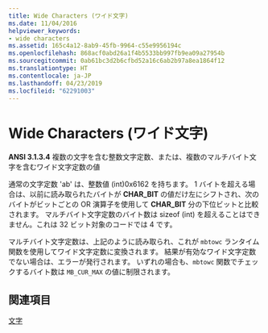 ```yaml
---
title: Wide Characters (ワイド文字)
ms.date: 11/04/2016
helpviewer_keywords:
- wide characters
ms.assetid: 165c4a12-8ab9-45fb-9964-c55e9956194c
ms.openlocfilehash: 868acf0abd26a1f4b5533bb997fb9ea09a27954b
ms.sourcegitcommit: 0ab61bc3d2b6cfbd52a16c6ab2b97a8ea1864f12
ms.translationtype: HT
ms.contentlocale: ja-JP
ms.lasthandoff: 04/23/2019
ms.locfileid: "62291003"
---
```

# <a name="wide-characters"></a>Wide Characters (ワイド文字)

**ANSI 3.1.3.4** 複数の文字を含む整数文字定数、または、複数のマルチバイト文字を含むワイド文字定数の値

通常の文字定数 'ab' は、整数値 (int)0x6162 を持ちます。 1 バイトを超える場合は、以前に読み取られたバイトが **CHAR_BIT** の値だけ左にシフトされ、次のバイトがビットごとの OR 演算子を使用して **CHAR_BIT** 分の下位ビットと比較されます。 マルチバイト文字定数のバイト数は sizeof (int) を超えることはできません。これは 32 ビット対象のコードでは 4 です。

マルチバイト文字定数は、上記のように読み取られ、これが `mbtowc` ランタイム関数を使用してワイド文字定数に変換されます。 結果が有効なワイド文字定数でない場合は、エラーが発行されます。 いずれの場合も、`mbtowc` 関数でチェックするバイト数は `MB_CUR_MAX` の値に制限されます。

## <a name="see-also"></a>関連項目

[文字](../c-language/characters.md)
